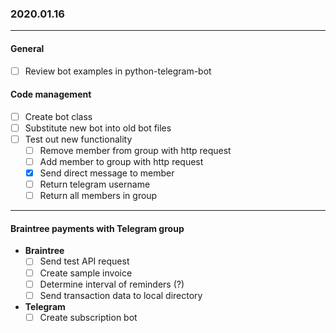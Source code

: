 ### 2020.01.16


___

#### General
* [ ] Review bot examples in python-telegram-bot



#### Code management
* [ ] Create bot class
* [ ] Substitute new bot into old bot files
* [ ] Test out new functionality
  * [ ] Remove member from group with http request
  * [ ] Add member to group with http request
  * [X] Send direct message to member
  * [ ] Return telegram username
  * [ ] Return all members in group

___


#### Braintree payments with Telegram group
* __Braintree__
  * [ ] Send test API request
  * [ ] Create sample invoice
  * [ ] Determine interval of reminders (?)
  * [ ] Send transaction data to local directory

* __Telegram__
  * [ ] Create subscription bot
